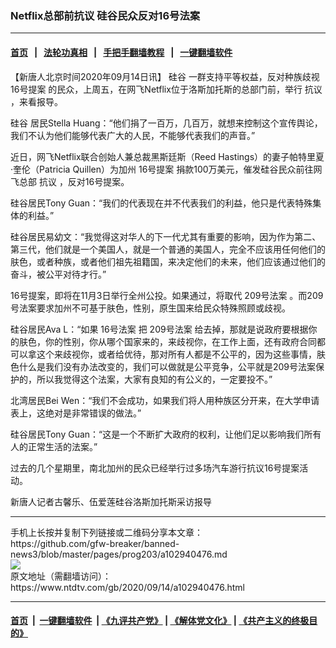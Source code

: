 ### Netflix总部前抗议 硅谷民众反对16号法案
------------------------

#### [首页](https://github.com/gfw-breaker/banned-news3/blob/master/README.md) &nbsp;&nbsp;|&nbsp;&nbsp; [法轮功真相](https://github.com/begood0513/basic/blob/master/README.md)  &nbsp;&nbsp;|&nbsp;&nbsp; [手把手翻墙教程](https://github.com/gfw-breaker/guides/wiki)  &nbsp;&nbsp;|&nbsp;&nbsp; [一键翻墙软件](https://github.com/gfw-breaker/nogfw/blob/master/README.md)  



<div><div class="post_content" itemprop="articleBody">
 <p>
  【新唐人北京时间2020年09月14日讯】
  <ok href="https://www.ntdtv.com/gb/硅谷.htm">
   硅谷
  </ok>
  一群支持平等权益，反对种族歧视
  <ok href="https://www.ntdtv.com/gb/16号提案.htm">
   16号提案
  </ok>
  的民众，上周五，在网飞Netflix位于洛斯加托斯的总部门前，举行
  <ok href="https://www.ntdtv.com/gb/抗议.htm">
   抗议
  </ok>
  ，来看报导。
 </p>
 <p>
  <ok href="https://www.ntdtv.com/gb/硅谷.htm">
   硅谷
  </ok>
  居民Stella Huang：“他们捐了一百万，几百万，就想来控制这个宣传舆论，我们不认为他们能够代表广大的人民，不能够代表我们的声音。”
 </p>
 <p>
  近日，网飞Netflix联合创始人兼总裁黑斯廷斯（Reed Hastings）的妻子帕特里夏·奎伦（Patricia Quillen）为加州
  <ok href="https://www.ntdtv.com/gb/16号提案.htm">
   16号提案
  </ok>
  捐款100万美元，催发硅谷民众前往网飞总部
  <ok href="https://www.ntdtv.com/gb/抗议.htm">
   抗议
  </ok>
  ，反对16号提案。
 </p>
 <p>
  硅谷居民Tony Guan：“我们的代表现在并不代表我们的利益，他只是代表特殊集体的利益。”
 </p>
 <p>
  硅谷居民易幼文：“我觉得这对华人的下一代尤其有重要的影响，因为作为第二、第三代，他们就是一个美国人，就是一个普通的美国人，完全不应该用任何他们的肤色，或者种族，或者他们祖先祖籍国，来决定他们的未来，他们应该通过他们的奋斗，被公平对待才行。”
 </p>
 <p>
  16号提案，即将在11月3日举行全州公投。如果通过，将取代
  <ok href="https://www.ntdtv.com/gb/209号法案.htm">
   209号法案
  </ok>
  。而209号法案要求加州不可基于肤色，性别，原生国来给民众特殊照顾或歧视。
 </p>
 <p>
  硅谷居民Ava L：“如果
  <ok href="https://www.ntdtv.com/gb/16号法案.htm">
   16号法案
  </ok>
  把
  <ok href="https://www.ntdtv.com/gb/209号法案.htm">
   209号法案
  </ok>
  给去掉，那就是说政府要根据你的肤色，你的性别，你从哪个国家来的，来歧视你，在工作上面，还有政府合同都可以拿这个来歧视你，或者给优待，那对所有人都是不公平的，因为这些事情，肤色什么是我们没有办法改变的，我们可以做就是公平竞争，公平就是209号法案保护的，所以我觉得这个法案，大家有良知的有公义的，一定要投不。”
 </p>
 <p>
  北湾居民Bei Wen：“我们不会成功，如果我们将人用种族区分开来，在大学申请表上，这绝对是非常错误的做法。”
 </p>
 <p>
  硅谷居民Tony Guan：“这是一个不断扩大政府的权利，让他们足以影响我们所有人的正常生活的法案。”
 </p>
 <p>
  过去的几个星期里，南北加州的民众已经举行过多场汽车游行抗议16号提案活动。
 </p>
 <p>
  新唐人记者古馨乐、伍爱莲硅谷洛斯加托斯采访报导
 </p>
 <div class="single_ad">
 </div>
</div>
</div>
<hr/>
手机上长按并复制下列链接或二维码分享本文章：<br/>
https://github.com/gfw-breaker/banned-news3/blob/master/pages/prog203/a102940476.md <br/>
<a href='https://github.com/gfw-breaker/banned-news3/blob/master/pages/prog203/a102940476.md'><img src='https://github.com/gfw-breaker/banned-news3/blob/master/pages/prog203/a102940476.md.png'/></a> <br/>
原文地址（需翻墙访问）：https://www.ntdtv.com/gb/2020/09/14/a102940476.html


------------------------
#### [首页](https://github.com/gfw-breaker/banned-news3/blob/master/README.md) &nbsp;|&nbsp; [一键翻墙软件](https://github.com/gfw-breaker/nogfw/blob/master/README.md) &nbsp;| [《九评共产党》](https://github.com/gfw-breaker/9ping.md/blob/master/README.md#九评之一评共产党是什么) | [《解体党文化》](https://github.com/gfw-breaker/jtdwh.md/blob/master/README.md) | [《共产主义的终极目的》](https://github.com/gfw-breaker/gczydzjmd.md/blob/master/README.md)


<img src='http://gfw-breaker.win/banned-news3/pages/prog203/a102940476.md' width='0px' height='0px'/>